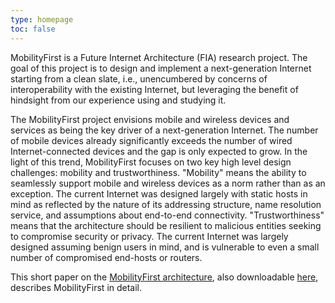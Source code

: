 ```yaml
---
type: homepage
toc: false
---
```


MobilityFirst is a Future Internet Architecture (FIA) research project. The goal of this project is to design and implement a next-generation Internet starting from a clean slate, i.e., unencumbered by concerns of interoperability with the existing Internet, but leveraging the benefit of hindsight from our experience using and studying it.

The MobilityFirst project envisions mobile and wireless devices and services as being the key driver of a next-generation Internet. The number of mobile devices already significantly exceeds the number of wired Internet-connected devices and the gap is only expected to grow. In the light of this trend, MobilityFirst focuses on two key high level design challenges: mobility and trustworthiness. "Mobility" means the ability to seamlessly support mobile and wireless devices as a norm rather than as an exception. The current Internet was designed largely with static hosts in mind as reflected by the nature of its addressing structure, name resolution service, and assumptions about end-to-end connectivity. "Trustworthiness" means that the architecture should be resilient to malicious entities seeking to compromise security or privacy. The current Internet was largely designed assuming benign users in mind, and is vulnerable to even a small number of compromised end-hosts or routers. 

This short paper on the [MobilityFirst architecture](http://www.sigcomm.org/ccr/papers/2014/July/0000000.0000011), also downloadable [here](https://www.cics.umass.edu/~arun/papers/MF-CCR.pdf), describes MobilityFirst in detail.

